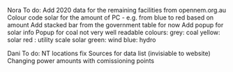 Nora To do:
Add 2020 data for the remaining facilities from opennem.org.au 
Colour code solar for the amount of PC -  e.g. from blue to red based on amount
Add stacked bar from the government table for now
Add popup for solar info 
Popup for coal not very well readable
colours:
   grey: coal
   yellow: solar 
   red : utility scale solar
   green: wind
   blue: hydro
   
 Dani To do:
   NT locations fix
   Sources for data list (invisiable to website)
   Changing power amounts with comissioning points
   
